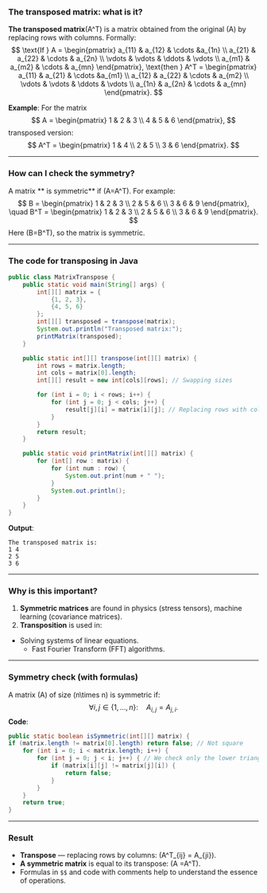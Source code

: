 ### **The transposed matrix: what is it?**

**The transposed matrix**\(A^T\) is a matrix obtained from the original \(A\) by replacing rows with columns. Formally:
$$
\text{If } A = \begin{pmatrix}
a_{11} & a_{12} & \cdots &a_{1n} \\
a_{21} & a_{22} & \cdots & a_{2n} \\
\vdots & \vdots & \ddots & \vdots \\
a_{m1} & a_{m2} & \cdots & a_{mn}
\end{pmatrix}, \text{then } A^T = \begin{pmatrix}
a_{11} & a_{21} & \cdots &a_{m1} \\
a_{12} & a_{22} & \cdots & a_{m2} \\
\vdots & \vdots & \ddots & \vdots \\
a_{1n} & a_{2n} & \cdots & a_{mn}
\end{pmatrix}.
$$

**Example**:
For the matrix
$$
A = \begin{pmatrix}
1 & 2 & 3 \\
4 & 5 & 6
\end{pmatrix},
$$
transposed version:
$$
A^T = \begin{pmatrix}
1 & 4 \\
2 & 5 \\
3 & 6
\end{pmatrix}.
$$

---

### **How can I check the symmetry?**
A matrix ** is symmetric** if \(A=A^T\). For example:
$$
B = \begin{pmatrix}
1 & 2 & 3 \\
2 & 5 & 6 \\
3 & 6 & 9
\end{pmatrix}, \quad B^T = \begin{pmatrix}
1 & 2 & 3 \\
2 & 5 & 6 \\
3 & 6 & 9
\end{pmatrix}.
$$
Here \(B=B^T\), so the matrix is symmetric.

---

### **The code for transposing in Java**
```java
public class MatrixTranspose {
    public static void main(String[] args) {
        int[][] matrix = {
            {1, 2, 3},
            {4, 5, 6}
        };
        int[][] transposed = transpose(matrix);
        System.out.println("Transposed matrix:");
        printMatrix(transposed);
    }

    public static int[][] transpose(int[][] matrix) {
        int rows = matrix.length;
        int cols = matrix[0].length;
        int[][] result = new int[cols][rows]; // Swapping sizes

        for (int i = 0; i < rows; i++) {
            for (int j = 0; j < cols; j++) {
                result[j][i] = matrix[i][j]; // Replacing rows with columns
            }
        }
        return result;
    }

    public static void printMatrix(int[][] matrix) {
        for (int[] row : matrix) {
            for (int num : row) {
                System.out.print(num + " ");
            }
            System.out.println();
        }
    }
}
```
**Output**:
```
The transposed matrix is:
1 4
2 5
3 6
```

---

### **Why is this important?**
1. **Symmetric matrices** are found in physics (stress tensors), machine learning (covariance matrices).
2. **Transposition** is used in:
- Solving systems of linear equations.
   - Fast Fourier Transform (FFT) algorithms.

---

### **Symmetry check (with formulas)**
A matrix \(A\) of size \(n\times n\) is symmetric if:
$$
\forall i,j \in \{1, \dots, n\}: \quad A_{i,j} = A_{j,i}.
$$
**Code**:
```java
public static boolean isSymmetric(int[][] matrix) {
if (matrix.length != matrix[0].length) return false; // Not square
    for (int i = 0; i < matrix.length; i++) {
        for (int j = 0; j < i; j++) { // We check only the lower triangle
            if (matrix[i][j] != matrix[j][i]) {
                return false;
            }
        }
    }
    return true;
}
```

---

### **Result**
- **Transpose** — replacing rows by columns: \(A^T_{ij} = A_{ji}\).
- **A symmetric matrix** is equal to its transpose: \(A =A^T\).
- Formulas in `$$` and code with comments help to understand the essence of operations.